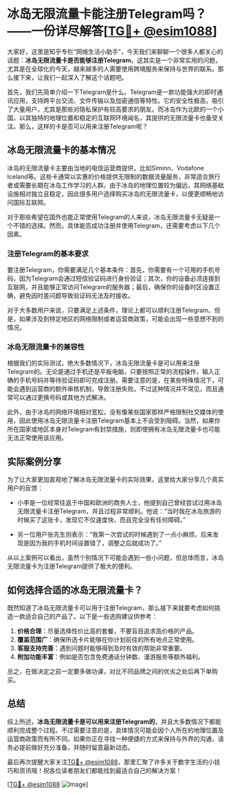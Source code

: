 # 冰岛无限流量卡能注册Telegram吗？——一份详尽解答[[TG💪+ @esim1088](https://t.me/s/esim1088)]

大家好，这里是知乎专栏“网络生活小助手”，今天我们来聊聊一个很多人都关心的话题：**冰岛无限流量卡是否能够注册Telegram**。这其实是一个非常实用的问题，尤其是在全球化的今天，越来越多的人需要使用跨境服务来保持与世界的联系。那么接下来，让我们一起深入了解这个话题吧。

首先，我们先简单介绍一下Telegram是什么。Telegram是一款功能强大的即时通讯应用，支持跨平台交流、文件传输以及加密通信等特性。它的安全性极高，吸引了大量用户，尤其是那些对隐私保护有较高要求的朋友。而冰岛作为北欧的一个小国，以其独特的地理位置和稳定的互联网环境闻名，其提供的无限流量卡也备受关注。那么，这样的卡是否可以用来注册Telegram呢？

## 冰岛无限流量卡的基本情况

冰岛的无限流量卡主要由当地的电信运营商提供，比如Siminn、Vodafone Iceland等。这些卡通常以实惠的价格提供无限制的数据流量服务，非常适合旅行者或需要长期在冰岛工作学习的人群。由于冰岛的地理位置较为偏远，其网络基础设施相对独立且稳定，因此很多用户选择购买冰岛的无限流量卡，以便更顺畅地访问国际互联网。

对于那些希望在国外也能正常使用Telegram的人来说，冰岛无限流量卡无疑是一个不错的选择。然而，具体能否成功注册并使用Telegram，还需要考虑以下几个因素。

### 注册Telegram的基本要求

要注册Telegram，你需要满足几个基本条件：首先，你需要有一个可用的手机号码，因为Telegram会通过短信验证码进行身份验证；其次，你的设备必须连接到互联网，并且能够正常访问Telegram的服务器；最后，确保你的设备时区设置正确，避免因时差问题导致验证码无法及时接收。

对于大多数用户来说，只要满足上述条件，理论上都可以顺利注册Telegram。但是，如果涉及到特定地区的网络限制或者运营商政策，可能会出现一些意想不到的情况。

### 冰岛无限流量卡的兼容性

根据我们的实际测试，绝大多数情况下，冰岛无限流量卡是可以用来注册Telegram的。无论是通过手机还是平板电脑，只要按照正常的流程操作，输入正确的手机号码并等待验证码即可完成注册。需要注意的是，在某些特殊情况下，可能会遇到运营商的额外审核机制，导致注册失败。不过这种情况并不常见，而且通常可以通过更换号码或其他方式解决。

此外，由于冰岛的网络环境相对宽松，没有像某些国家那样严格限制社交媒体的使用，因此使用冰岛无限流量卡注册Telegram基本上不会受到阻碍。当然，如果你所在国家或地区本身对Telegram有封禁措施，则即使拥有冰岛无限流量卡也可能无法正常使用该应用。

## 实际案例分享

为了让大家更加直观地了解冰岛无限流量卡的实际效果，这里给大家分享几个真实用户的反馈：

- 小李是一位经常往返于中国和欧洲的商务人士，他提到自己曾经尝试过用冰岛无限流量卡注册Telegram，并且过程非常顺利。他说：“当时我在冰岛旅游的时候买了这张卡，发现它不仅速度快，而且完全没有任何障碍。”
  
- 另一位用户张先生则表示：“我第一次尝试的时候遇到了一点小麻烦，后来发现是因为我的手机时间设置错了，调整之后就成功了。”

从以上案例可以看出，虽然个别情况下可能会遇到一些小问题，但总体而言，冰岛无限流量卡为注册Telegram提供了极大的便利。

## 如何选择合适的冰岛无限流量卡？

既然知道了冰岛无限流量卡可以用于注册Telegram，那么接下来就要考虑如何挑选一款适合自己的产品了。以下是一些选购建议供参考：

1. **价格合理**：尽量选择性价比高的套餐，不要盲目追求高价格的产品。
2. **覆盖范围广**：确保所选卡片能够在你计划前往的所有地点正常使用。
3. **客服支持完善**：遇到问题时能够得到及时有效的帮助非常重要。
4. **附加功能丰富**：例如是否包含免费通话分钟数、漫游服务等额外福利。

总之，在做决定之前一定要多做功课，对比不同品牌之间的优劣之处后再下单购买。

## 总结

综上所述，**冰岛无限流量卡是可以用来注册Telegram的**，并且大多数情况下都能顺利完成整个过程。不过需要注意的是，具体情况可能会因个人所在的地理位置及运营商政策而有所不同。如果你正在寻找一种便捷的方式来保持与外界的沟通，请务必提前做好充分准备，并随时留意最新动态。

最后再次提醒大家关注[TG💪+ @esim1088](https://t.me/s/esim1088)，那里汇聚了许多关于数字生活的小技巧和资讯哦！祝各位读者朋友们都能找到最适合自己的解决方案！

[[TG💪+ @esim1088](https://t.me/s/esim1088) ![Image](https://i.postimg.cc/4NQfJmqS/Snipaste-2025-05-13-00-14-12.png)]